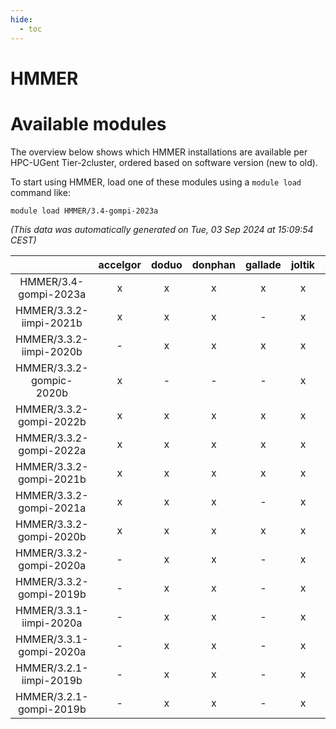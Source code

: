 ```yaml
---
hide:
  - toc
---
```


HMMER
=====

# Available modules


The overview below shows which HMMER installations are available per HPC-UGent Tier-2cluster, ordered based on software version (new to old).

To start using HMMER, load one of these modules using a `module load` command like:

```shell
module load HMMER/3.4-gompi-2023a
```

*(This data was automatically generated on Tue, 03 Sep 2024 at 15:09:54 CEST)*  

| |accelgor|doduo|donphan|gallade|joltik|shinx|skitty|
| :---: | :---: | :---: | :---: | :---: | :---: | :---: | :---: |
|HMMER/3.4-gompi-2023a|x|x|x|x|x|x|x|
|HMMER/3.3.2-iimpi-2021b|x|x|x|-|x|-|x|
|HMMER/3.3.2-iimpi-2020b|-|x|x|x|x|-|x|
|HMMER/3.3.2-gompic-2020b|x|-|-|-|x|-|-|
|HMMER/3.3.2-gompi-2022b|x|x|x|x|x|-|x|
|HMMER/3.3.2-gompi-2022a|x|x|x|x|x|x|x|
|HMMER/3.3.2-gompi-2021b|x|x|x|x|x|-|x|
|HMMER/3.3.2-gompi-2021a|x|x|x|-|x|-|x|
|HMMER/3.3.2-gompi-2020b|x|x|x|x|x|-|x|
|HMMER/3.3.2-gompi-2020a|-|x|x|-|x|-|x|
|HMMER/3.3.2-gompi-2019b|-|x|x|-|x|-|x|
|HMMER/3.3.1-iimpi-2020a|-|x|x|-|x|-|x|
|HMMER/3.3.1-gompi-2020a|-|x|x|-|x|-|x|
|HMMER/3.2.1-iimpi-2019b|-|x|x|-|x|-|x|
|HMMER/3.2.1-gompi-2019b|-|x|x|-|x|-|x|
